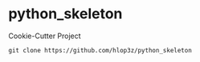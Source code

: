# python_skeleton
Cookie-Cutter Project

```
git clone https://github.com/hlop3z/python_skeleton
```
